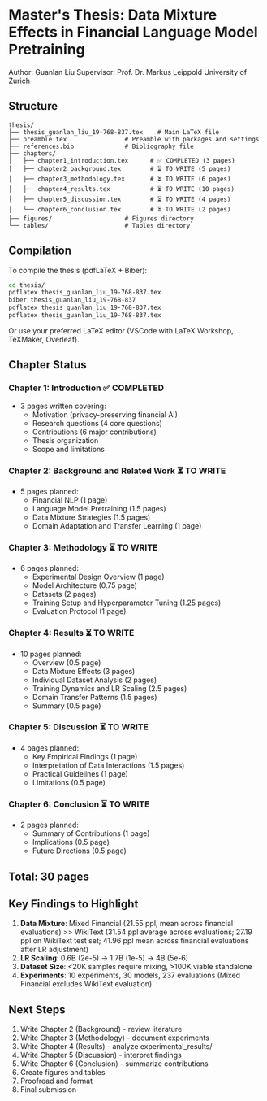 # Master's Thesis: Data Mixture Effects in Financial Language Model Pretraining

Author: Guanlan Liu
Supervisor: Prof. Dr. Markus Leippold
University of Zurich

## Structure

```
thesis/
├── thesis_guanlan_liu_19-768-837.tex    # Main LaTeX file
├── preamble.tex                # Preamble with packages and settings
├── references.bib              # Bibliography file
├── chapters/
│   ├── chapter1_introduction.tex      # ✅ COMPLETED (3 pages)
│   ├── chapter2_background.tex        # ⏳ TO WRITE (5 pages)
│   ├── chapter3_methodology.tex       # ⏳ TO WRITE (6 pages)
│   ├── chapter4_results.tex           # ⏳ TO WRITE (10 pages)
│   ├── chapter5_discussion.tex        # ⏳ TO WRITE (4 pages)
│   └── chapter6_conclusion.tex        # ⏳ TO WRITE (2 pages)
├── figures/                    # Figures directory
└── tables/                     # Tables directory
```

## Compilation

To compile the thesis (pdfLaTeX + Biber):

```bash
cd thesis/
pdflatex thesis_guanlan_liu_19-768-837.tex
biber thesis_guanlan_liu_19-768-837
pdflatex thesis_guanlan_liu_19-768-837.tex
pdflatex thesis_guanlan_liu_19-768-837.tex
```

Or use your preferred LaTeX editor (VSCode with LaTeX Workshop, TeXMaker, Overleaf).

## Chapter Status

### Chapter 1: Introduction ✅ COMPLETED
- 3 pages written covering:
  - Motivation (privacy-preserving financial AI)
  - Research questions (4 core questions)
  - Contributions (6 major contributions)
  - Thesis organization
  - Scope and limitations

### Chapter 2: Background and Related Work ⏳ TO WRITE
- 5 pages planned:
  - Financial NLP (1 page)
  - Language Model Pretraining (1.5 pages)
  - Data Mixture Strategies (1.5 pages)
  - Domain Adaptation and Transfer Learning (1 page)

### Chapter 3: Methodology ⏳ TO WRITE
- 6 pages planned:
  - Experimental Design Overview (1 page)
  - Model Architecture (0.75 page)
  - Datasets (2 pages)
  - Training Setup and Hyperparameter Tuning (1.25 pages)
  - Evaluation Protocol (1 page)

### Chapter 4: Results ⏳ TO WRITE
- 10 pages planned:
  - Overview (0.5 page)
  - Data Mixture Effects (3 pages)
  - Individual Dataset Analysis (2 pages)
  - Training Dynamics and LR Scaling (2.5 pages)
  - Domain Transfer Patterns (1.5 pages)
  - Summary (0.5 page)

### Chapter 5: Discussion ⏳ TO WRITE
- 4 pages planned:
  - Key Empirical Findings (1 page)
  - Interpretation of Data Interactions (1.5 pages)
  - Practical Guidelines (1 page)
  - Limitations (0.5 page)

### Chapter 6: Conclusion ⏳ TO WRITE
- 2 pages planned:
  - Summary of Contributions (1 page)
  - Implications (0.5 page)
  - Future Directions (0.5 page)

## Total: 30 pages

## Key Findings to Highlight

1. **Data Mixture**: Mixed Financial (21.55 ppl, mean across financial evaluations) >> WikiText (31.54 ppl average across evaluations; 27.19 ppl on WikiText test set; 41.96 ppl mean across financial evaluations after LR adjustment)
2. **LR Scaling**: 0.6B (2e-5) → 1.7B (1e-5) → 4B (5e-6)
3. **Dataset Size**: <20K samples require mixing, >100K viable standalone
4. **Experiments**: 10 experiments, 30 models, 237 evaluations (Mixed Financial excludes WikiText evaluation)

## Next Steps

1. Write Chapter 2 (Background) - review literature
2. Write Chapter 3 (Methodology) - document experiments
3. Write Chapter 4 (Results) - analyze experimental_results/
4. Write Chapter 5 (Discussion) - interpret findings
5. Write Chapter 6 (Conclusion) - summarize contributions
6. Create figures and tables
7. Proofread and format
8. Final submission

